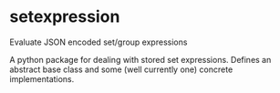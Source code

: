 # setexpression
Evaluate JSON encoded set/group expressions

A python package for dealing with stored set expressions. Defines an abstract base class and some (well currently one) concrete implementations.
